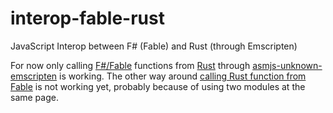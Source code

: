 # interop-fable-rust
JavaScript Interop between F# (Fable) and Rust (through Emscripten)

For now only calling [F#/Fable](http://fable.io/) functions from [Rust](https://www.rust-lang.org/en-US/) through [asmjs-unknown-emscripten](http://www.hellorust.com/emscripten/) is working. The other way around [calling Rust function from Fable](https://github.com/hsharpsoftware/interop-fable-rust/tree/callback) is not working yet, probably because of using two modules at the same page.
